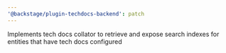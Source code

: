 ```yaml
---
'@backstage/plugin-techdocs-backend': patch
---
```


Implements tech docs collator to retrieve and expose search indexes for entities that have tech docs configured
